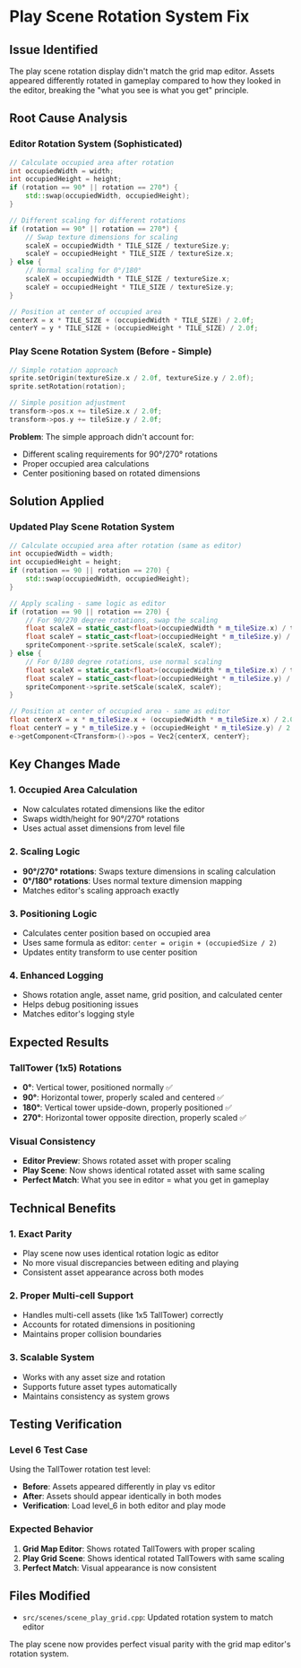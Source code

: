 # Play Scene Rotation System Fix

## Issue Identified
The play scene rotation display didn't match the grid map editor. Assets appeared differently rotated in gameplay compared to how they looked in the editor, breaking the "what you see is what you get" principle.

## Root Cause Analysis

### Editor Rotation System (Sophisticated)
```cpp
// Calculate occupied area after rotation
int occupiedWidth = width;
int occupiedHeight = height;
if (rotation == 90° || rotation == 270°) {
    std::swap(occupiedWidth, occupiedHeight);
}

// Different scaling for different rotations
if (rotation == 90° || rotation == 270°) {
    // Swap texture dimensions for scaling
    scaleX = occupiedWidth * TILE_SIZE / textureSize.y;
    scaleY = occupiedHeight * TILE_SIZE / textureSize.x;
} else {
    // Normal scaling for 0°/180°
    scaleX = occupiedWidth * TILE_SIZE / textureSize.x;
    scaleY = occupiedHeight * TILE_SIZE / textureSize.y;
}

// Position at center of occupied area
centerX = x * TILE_SIZE + (occupiedWidth * TILE_SIZE) / 2.0f;
centerY = y * TILE_SIZE + (occupiedHeight * TILE_SIZE) / 2.0f;
```

### Play Scene Rotation System (Before - Simple)
```cpp
// Simple rotation approach
sprite.setOrigin(textureSize.x / 2.0f, textureSize.y / 2.0f);
sprite.setRotation(rotation);

// Simple position adjustment
transform->pos.x += tileSize.x / 2.0f;
transform->pos.y += tileSize.y / 2.0f;
```

**Problem**: The simple approach didn't account for:
- Different scaling requirements for 90°/270° rotations
- Proper occupied area calculations
- Center positioning based on rotated dimensions

## Solution Applied

### Updated Play Scene Rotation System
```cpp
// Calculate occupied area after rotation (same as editor)
int occupiedWidth = width;
int occupiedHeight = height;
if (rotation == 90 || rotation == 270) {
    std::swap(occupiedWidth, occupiedHeight);
}

// Apply scaling - same logic as editor
if (rotation == 90 || rotation == 270) {
    // For 90/270 degree rotations, swap the scaling
    float scaleX = static_cast<float>(occupiedWidth * m_tileSize.x) / textureSize.y;
    float scaleY = static_cast<float>(occupiedHeight * m_tileSize.y) / textureSize.x;
    spriteComponent->sprite.setScale(scaleX, scaleY);
} else {
    // For 0/180 degree rotations, use normal scaling
    float scaleX = static_cast<float>(occupiedWidth * m_tileSize.x) / textureSize.x;
    float scaleY = static_cast<float>(occupiedHeight * m_tileSize.y) / textureSize.y;
    spriteComponent->sprite.setScale(scaleX, scaleY);
}

// Position at center of occupied area - same as editor
float centerX = x * m_tileSize.x + (occupiedWidth * m_tileSize.x) / 2.0f;
float centerY = y * m_tileSize.y + (occupiedHeight * m_tileSize.y) / 2.0f;
e->getComponent<CTransform>()->pos = Vec2{centerX, centerY};
```

## Key Changes Made

### 1. **Occupied Area Calculation**
- Now calculates rotated dimensions like the editor
- Swaps width/height for 90°/270° rotations
- Uses actual asset dimensions from level file

### 2. **Scaling Logic**
- **90°/270° rotations**: Swaps texture dimensions in scaling calculation
- **0°/180° rotations**: Uses normal texture dimension mapping
- Matches editor's scaling approach exactly

### 3. **Positioning Logic**
- Calculates center position based on occupied area
- Uses same formula as editor: `center = origin + (occupiedSize / 2)`
- Updates entity transform to use center position

### 4. **Enhanced Logging**
- Shows rotation angle, asset name, grid position, and calculated center
- Helps debug positioning issues
- Matches editor's logging style

## Expected Results

### TallTower (1x5) Rotations
- **0°**: Vertical tower, positioned normally ✅
- **90°**: Horizontal tower, properly scaled and centered ✅
- **180°**: Vertical tower upside-down, properly positioned ✅
- **270°**: Horizontal tower opposite direction, properly scaled ✅

### Visual Consistency
- **Editor Preview**: Shows rotated asset with proper scaling
- **Play Scene**: Now shows identical rotated asset with same scaling
- **Perfect Match**: What you see in editor = what you get in gameplay

## Technical Benefits

### 1. **Exact Parity**
- Play scene now uses identical rotation logic as editor
- No more visual discrepancies between editing and playing
- Consistent asset appearance across both modes

### 2. **Proper Multi-cell Support**
- Handles multi-cell assets (like 1x5 TallTower) correctly
- Accounts for rotated dimensions in positioning
- Maintains proper collision boundaries

### 3. **Scalable System**
- Works with any asset size and rotation
- Supports future asset types automatically
- Maintains consistency as system grows

## Testing Verification

### Level 6 Test Case
Using the TallTower rotation test level:
- **Before**: Assets appeared differently in play vs editor
- **After**: Assets should appear identically in both modes
- **Verification**: Load level_6 in both editor and play mode

### Expected Behavior
1. **Grid Map Editor**: Shows rotated TallTowers with proper scaling
2. **Play Grid Scene**: Shows identical rotated TallTowers with same scaling
3. **Perfect Match**: Visual appearance is now consistent

## Files Modified
- `src/scenes/scene_play_grid.cpp`: Updated rotation system to match editor

The play scene now provides perfect visual parity with the grid map editor's rotation system.
